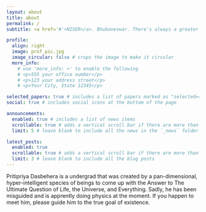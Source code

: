 ```yaml
---
layout: about
title: about
permalink: /
subtitle: <a href='#'>NISER</a>. Bhubaneswar. There's always a greater depth

profile:
  align: right
  image: prof_pic.jpg
  image_circular: false # crops the image to make it circular
  more_info:
    # use 'more_info: >' to enable the following
    # <p>555 your office number</p>
    # <p>123 your address street</p>
    # <p>Your City, State 12345</p>

selected_papers: true # includes a list of papers marked as "selected={true}"
social: true # includes social icons at the bottom of the page

announcements:
  enabled: true # includes a list of news items
  scrollable: true # adds a vertical scroll bar if there are more than 3 news items
  limit: 5 # leave blank to include all the news in the `_news` folder

latest_posts:
  enabled: true
  scrollable: true # adds a vertical scroll bar if there are more than 3 new posts items
  limit: 3 # leave blank to include all the blog posts
---
```


Pritipriya Dasbehera is a undergrad that was created by a pan-dimensional, hyper-intelligent species of beings to come up with the Answer to The Ultimate Question of Life, the Universe, and Everything. Sadly, he has been misguided and is apprently doing physics at the moment. If you happen to meet him, please guide him to the true goal of existence.
